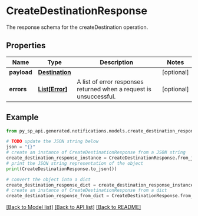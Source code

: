 # CreateDestinationResponse

The response schema for the createDestination operation.

## Properties

Name | Type | Description | Notes
------------ | ------------- | ------------- | -------------
**payload** | [**Destination**](Destination.md) |  | [optional] 
**errors** | [**List[Error]**](Error.md) | A list of error responses returned when a request is unsuccessful. | [optional] 

## Example

```python
from py_sp_api.generated.notifications.models.create_destination_response import CreateDestinationResponse

# TODO update the JSON string below
json = "{}"
# create an instance of CreateDestinationResponse from a JSON string
create_destination_response_instance = CreateDestinationResponse.from_json(json)
# print the JSON string representation of the object
print(CreateDestinationResponse.to_json())

# convert the object into a dict
create_destination_response_dict = create_destination_response_instance.to_dict()
# create an instance of CreateDestinationResponse from a dict
create_destination_response_from_dict = CreateDestinationResponse.from_dict(create_destination_response_dict)
```
[[Back to Model list]](../README.md#documentation-for-models) [[Back to API list]](../README.md#documentation-for-api-endpoints) [[Back to README]](../README.md)


